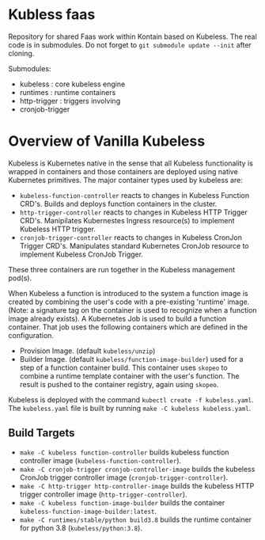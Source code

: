 # Kubless faas

Repository for shared Faas work within Kontain based on Kubeless. The real code is in submodules. Do not forget to `git submodule update --init` after cloning.

Submodules: 

- kubeless : core kubeless engine
- runtimes : runtime containers
- http-trigger : triggers involving 
- cronjob-trigger

# Overview of Vanilla Kubeless

Kubeless is Kubernetes native in the sense that all Kubeless functionality is wrapped in containers and those
containers are deployed using native Kubernetes primitives. The major container types used by kubeless are:

- `kubeless-function-controller` reacts to changes in Kubeless Function CRD's. Builds and deploys function
containers in the cluster.
- `http-trigger-controller` reacts to changes in Kubeless HTTP Trigger CRD's. Manipilates Kubernestes Ingress
resource(s) to implement Kubeless HTTP trigger.
- `cronjob-trigger-controller` reacts to changes in Kubeless CronJon Trigger CRD's. Manipulates standard Kubernetes
CronJob resource to implement Kubeless CronJob Trigger.

These three containers are run together in the Kubeless management pod(s).

When Kubeless a function is introduced to the system a function image is created by combining the user's code
with a pre-existing 'runtime' image. (Note: a signature tag on the container is used to recognize when a function
image already exists). A Kubernetes Job is used to build a function container. That job uses the following
containers  which are defined in the configuration.

- Provision Image. (default `kubeless/unzip`)
- Builder Image. (default `kubeless/function-image-builder`) used for a step of a function container build.
This container uses `skopeo` to combine a runtime template container with the user's function. The result is
pushed to the container registry, again using `skopeo`.

Kubeless is deployed with the command `kubectl create -f kubeless.yaml`. The `kubeless.yaml` file is built by running `make -C kubeless kubeless.yaml`.

## Build Targets

- `make -C kubeless function-controller` builds kubeless function controller image 
(`kubeless-function-controller`).
- `make -C cronjob-trigger cronjob-controller-image` builds the kubeless CronJob trigger controller image (`cronjob-trigger-controller`).
- `make -C http-trigger http-controller-image` builds the kubeless HTTP trigger controller image (`http-trigger-controller`).
- `make -C kubeless function-image-builder` builds the container `kubeless-function-image-builder:latest`.
- `make -C runtimes/stable/python build3.8` builds the runtime container for python 3.8 (`kubeless/python:3.8`).
